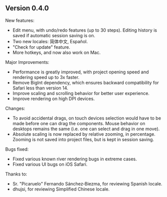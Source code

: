 
## Version 0.4.0

New features:
- Edit menu, with undo/redo features (up to 30 steps). Editing history is saved if automatic session saving is on.
- Two new locales: 简体中文, Español.
- "Check for update" feature.
- More hotkeys, and now also work on Mac.

Major Improvements:
- Performance is greatly improved, with project opening speed and rendering speed up to 3x faster.
- Remove BigInt dependency, which ensures backward compatibility for Safari less than version 14.
- Improve scaling and scrolling behavior for better user experience.
- Improve rendering on high DPI devices.

Changes:
- To avoid accidental drags, on touch devices selection would have to be made before one can drag the components. Mouse behavior on desktops remains the same (i.e. one can select and drag in one move).
- Absolute scaling is now replaced by relative zooming, in percentage. Zooming is not saved into project files, but is kept in session saving.

Bugs fixed:
- Fixed various known river rendering bugs in extreme cases.
- Fixed various UI bugs on iOS Safari.

Thanks to:
- Sr.&nbsp;"Picaruelo" Fernando Sánchez&#8209;Biezma, for reviewing Spanish locale.
- dhujsi, for reviewing Simplified Chinese locale.
